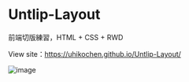 # Untlip-Layout

前端切版練習，HTML + CSS + RWD

View site：https://uhikochen.github.io/Untlip-Layout/

![image](https://github.com/UhikoChen/Untlip-Layout/blob/main/Images/design.png)